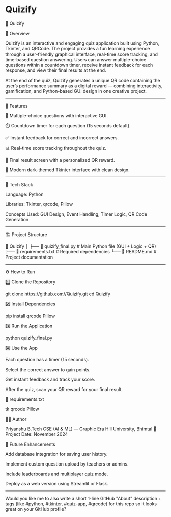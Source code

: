 # Quizify

🎯 Quizify

📖 Overview

Quizify is an interactive and engaging quiz application built using Python, Tkinter, and QRCode.
The project provides a fun learning experience through a user-friendly graphical interface, real-time score tracking, and time-based question answering. Users can answer multiple-choice questions within a countdown timer, receive instant feedback for each response, and view their final results at the end.

At the end of the quiz, Quizify generates a unique QR code containing the user’s performance summary as a digital reward — combining interactivity, gamification, and Python-based GUI design in one creative project.


---

🌟 Features

🧠 Multiple-choice questions with interactive GUI.

⏱️ Countdown timer for each question (15 seconds default).

✅ Instant feedback for correct and incorrect answers.

📊 Real-time score tracking throughout the quiz.

🏁 Final result screen with a personalized QR reward.

🎨 Modern dark-themed Tkinter interface with clean design.



---

🧩 Tech Stack

Language: Python

Libraries: Tkinter, qrcode, Pillow

Concepts Used: GUI Design, Event Handling, Timer Logic, QR Code Generation



---

🏗️ Project Structure

📂 Quizify
│
├── 📄 quizify_final.py      # Main Python file (GUI + Logic + QR)
├── 📄 requirements.txt      # Required dependencies
└── 📄 README.md             # Project documentation


---

⚙️ How to Run

1️⃣ Clone the Repository

git clone https://github.com/<your-username>/Quizify.git
cd Quizify

2️⃣ Install Dependencies

pip install qrcode Pillow

3️⃣ Run the Application

python quizify_final.py

4️⃣ Use the App

Each question has a timer (15 seconds).

Select the correct answer to gain points.

Get instant feedback and track your score.

After the quiz, scan your QR reward for your final result.


🧾 requirements.txt

tk
qrcode
Pillow


👨‍💻 Author

Priyanshu
B.Tech CSE (AI & ML) — Graphic Era Hill University, Bhimtal
📅 Project Date: November 2024


🌟 Future Enhancements

Add database integration for saving user history.

Implement custom question upload by teachers or admins.

Include leaderboards and multiplayer quiz mode.

Deploy as a web version using Streamlit or Flask.



---

Would you like me to also write a short 1-line GitHub "About" description + tags (like #python, #tkinter, #quiz-app, #qrcode) for this repo so it looks great on your GitHub profile?
